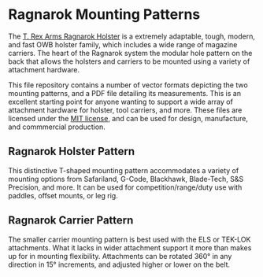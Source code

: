 # Ragnarok Mounting Patterns

The [T. Rex Arms Ragnarok Holster](https://www.trex-arms.com/product-category/holster-categories/ragnarok/) is a  extremely adaptable, tough, modern, and fast OWB holster family, which includes a wide range of magazine carriers. The heart of the Ragnarok system the modular hole pattern on the back that allows the holsters and carriers to be mounted using a variety of attachment hardware. 

This file repository contains a number of vector formats depicting the two mounting patterns, and a PDF file detailing its measurements. This is an excellent starting point for anyone wanting to support a wide array of attachment hardware for holster, tool carriers, and more. These files are licensed under the [MIT license](https://choosealicense.com/licenses/mit/), and can be used for design, manufacture, and commmercial production.

## Ragnarok Holster Pattern
This distinctive T-shaped mounting pattern accommodates a variety of mounting options from Safariland, G-Code, Blackhawk, Blade-Tech, S&S Precision, and more. It can be used for competition/range/duty use with paddles, offset mounts, or leg rig. 

## Ragnarok Carrier Pattern
The smaller carrier mounting pattern is best used with the ELS or TEK-LOK attachments. What it lacks in wider attachment support it more than makes up for in mounting flexibility. Attachments can be rotated 360° in any direction in 15° increments, and adjusted higher or lower on the belt. 

